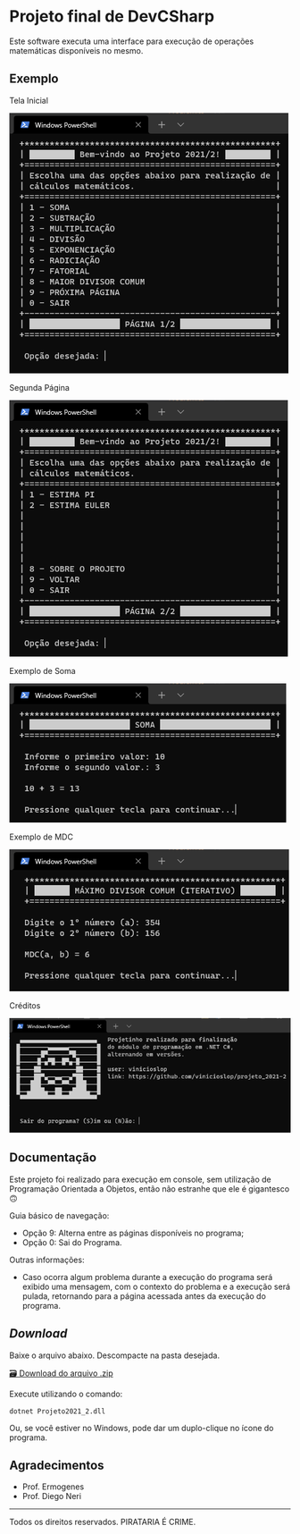 # Projeto final de DevCSharp

Este software executa uma interface para execução de operações matemáticas disponíveis no mesmo.

## Exemplo

Tela Inicial

![Tela do Inicial do Projeto](telas/tela_inicial.png)

Segunda Página

![Segunda Página do Projeto](telas/segunda_tela.png)

Exemplo de Soma

![Exemplo de Soma](telas/tela_exemplo_soma.png)

Exemplo de MDC

![Exemplo de MDC](telas/tela_mdc.png)

Créditos

![Tela de Créditos](telas/tela_creditos.png)

## Documentação

Este projeto foi realizado para execução em console, sem utilização de Programação Orientada a Objetos, então não estranhe que ele é gigantesco 🙃

Guia básico de navegação:
- Opção 9: Alterna entre as páginas disponíveis no programa;
- Opção 0: Sai do Programa.

Outras informações:
- Caso ocorra algum problema durante a execução do programa será exibido uma mensagem, com o contexto do problema e a execução será pulada, retornando para a página acessada antes da execução do programa.

## _Download_

Baixe o arquivo abaixo. Descompacte na pasta desejada.

[🗃 Download do arquivo .zip](dist/Projeto2021_2.zip)

Execute utilizando o comando:

```
dotnet Projeto2021_2.dll
```

Ou, se você estiver no Windows, pode dar um duplo-clique no ícone do programa.

## Agradecimentos

- Prof. Ermogenes
- Prof. Diego Neri

---

Todos os direitos reservados. PIRATARIA É CRIME.
